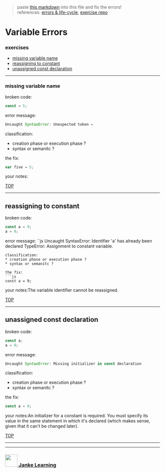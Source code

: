 > paste [this markdown](https://raw.githubusercontent.com/janke-learning/error-exercises/master/const.md) into this file and fix the errors!      
> references: [errors & life-cycle](https://github.com/janke-learning/errors-and-life-cycle), [exercise repo](https://github.com/janke-learning/errors)
# Variable Errors


### exercises
* [missing variable name](#missing-variable-name)
* [reassigning to constant](#reassigning-to-constant)
* [unassigned const declaration](#unassigned-const-declaration)

---

### missing variable name

broken code:
```js
const = 5;
```
error message:
```js
Uncaught SyntaxError: Unexpected token =
```
classification:
* creation phase or execution phase ?
* syntax or semanitc ?

the fix:
```js
var five = 5;
```
your notes:

[TOP](#variable-errors)

---


## reassigning to constant

broken code:
```js
const a = 9;
a = 0;
```
error message:
``js
Uncaught SyntaxError: Identifier 'a' has already been declared
TypeError: Assignment to constant variable.
```
classification:
* creation phase or execution phase ?
* syntax or semanitc ?

the fix:
```js
const a = 9;

```
your notes:The variable identifier cannot be reassigned.

[TOP](#variable-errors)

---


## unassigned const declaration

broken code:
```js
const a;
a = 0;
```
error message:
```js
Uncaught SyntaxError: Missing initializer in const declaration
```
classification:
* creation phase or execution phase ?
* syntax or semanitc ?

the fix:
```js
const a = 0;
```
your notes:An initializer for a constant is required. You must specify its value in the same statement in which it's declared (which makes sense, given that it can't be changed later).

[TOP](#variable-errors)

___
___
### <a href="http://janke-learning.org" target="_blank"><img src="https://user-images.githubusercontent.com/18554853/50098409-22575780-021c-11e9-99e1-962787adaded.png" width="40" height="40"></img> Janke Learning</a>
